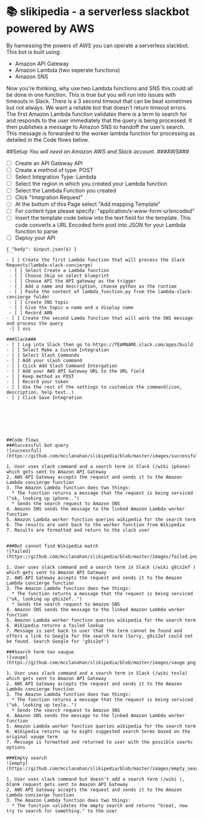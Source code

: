 # :books: slikipedia - a serverless slackbot powered by AWS 

By harnessing the powers of AWS you can operate a serverless slackbot.  This bot is built using:
* Amazon API Gateway
* Amazon Lambda (two seperate functions)
* Amazon SNS

Now you’re thinking, why use two Lambda functions and SNS this could all be done in one function.  This is true but you will run into issues with timeouts in Slack.  There is a 3 second timeout that can be beat sometimes but not always.  We want a reliable bot that doesn't return timeout errors.  The first Amazon Lambda function validates there is a term to search for and responds to the user immediately that the query is being processed.  It then publishes a message to Amazon SNS to handoff the user’s search.  This message is forwarded to the worker lambda function for processing as detailed in the Code flows below.

##Setup
_You will need an Amazon AWS and Slack account._
###AWS###
- [ ] Create an API Gateway API
 - [ ] Create a method of type: POST
 - [ ] Select Integration Type: Lambda
 - [ ] Select the region in which you created your Lambda function
 - [ ] Select the Lambda Function you created
 - [ ] Click "Integration Request"
 - [ ] At the bottom of this Page select "Add mapping Template"
 - [ ] For content type please specify: "application/x-www-form-urlencoded"
 - [ ] Insert the template code below into the text field for the template. This code converts a URL Encoded form post into JSON for your Lambda function to parse
 - [ ] Deploy your API
````
{ "body": $input.json($) }
```
- [ ] Create the first Lambda function that will process the Slack Requests(lambda-slack-concierge)
 - [ ] Select Create a Lambda function
 - [ ] Choose Skip on select blueprint
 - [ ] Choose API the API gateway as the trigger
 - [ ] Add a name and description, choose python as the runtime
 - [ ] Paste the content of lambda_function.py from the lambda-slack-concierge folder
 - [ ] Create SNS topic
 - [ ] Give the topic a name and a display name
 - [ ] Record ARN 
- [ ] Create the second Lamda function that will work the SNS message and process the query
 -[ ] xss

###Slack###
- [ ] Log into Slack then go to https://TEAMNAME.slack.com/apps/build
- [ ] Select Make a Custom Integration
- [ ] Select Slash Commands
- [ ] Add your slash command
- [ ] CLick Add Slash Command Intergation
- [ ] Add your AWS API Gateway URL to the URL field
- [ ] Keep method as POST
- [ ] Record your token
- [ ] Use the rest of the settings to customize the command(icon, description, help text..)
- [ ] Click Save Integration







##Code flows
###Successful bot query
![successful](https://github.com/mcclanahan/slikipedia/blob/master/images/successful.png)

1. User uses slack command and a search term in Slack (/wiki iphone) which gets sent to Amazon API Gateway
2. AWS API Gateway accepts the request and sends it to the Amazon Lambda concierge function
3. The Amazon Lambda function does two things:
  * The function returns a message that the request is being serviced ("ok, looking up iphone..")
  * Sends the search request to Amazon SNS
4. Amazon SNS sends the message to the linked Amazon Lambda worker function
5. Amazon Lambda worker function queries wikipedia for the search term
6. The results are sent back to the worker function from Wikipedia
7. Results are formatted and return to the slack user


###Bot cannot find Wikipedia match
![failed](https://github.com/mcclanahan/slikipedia/blob/master/images/failed.png)

1. User uses slack command and a search term in Slack (/wiki g9is2ef ) which gets sent to Amazon API Gateway
2. AWS API Gateway accepts the request and sends it to the Amazon Lambda concierge function
3. The Amazon Lambda function does two things:
  * The function returns a message that the request is being serviced ("ok, looking up g9is2ef..")
  * Sends the search request to Amazon SNS
4. Amazon SNS sends the message to the linked Amazon Lambda worker function
5. Amazon Lambda worker function queries wikipedia for the search term
6. Wikipedia returns a failed lookup
7. Message is sent back to user that the term cannot be found and offers a link to Google for the search term (Sorry, g9is2ef could not be found. Search Google for 'g9is2ef') 

###Search term too vaugue
![vauge](https://github.com/mcclanahan/slikipedia/blob/master/images/vauge.png)

1. User uses slack command and a search term in Slack (/wiki tesla) which gets sent to Amazon API Gateway
2. AWS API Gateway accepts the request and sends it to the Amazon Lambda concierge function
3. The Amazon Lambda function does two things:
  * The function returns a message that the request is being serviced ("ok, looking up tesla..")
  * Sends the search request to Amazon SNS
4. Amazon SNS sends the message to the linked Amazon Lambda worker function
5. Amazon Lambda worker function queries wikipedia for the search term
6. Wikipedia returns up to eight suggested search terms based on the original vauge term 
7. Message is formatted and returned to user with the possible searhc options

###Empty search
![empty](https://github.com/mcclanahan/slikipedia/blob/master/images/empty_search.png)

1. User uses slack command but doesn't add a search term (/wiki ), blank request gets sent to Amazon API Gateway
2. AWS API Gateway accepts the request and sends it to the Amazon Lambda concierge function
3. The Amazon Lambda function does two things:
  * The function validates the empty search and returns "Great, now try to search for something." to the user 
  
